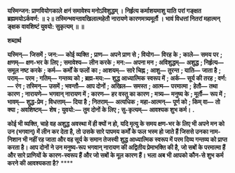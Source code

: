 **यस्मिन्जन: प्राणवियोगकाले** **क्षनं समावेश्य मनोऽविशुद्धम् ।** **निर्हृत्य कर्माशयमाशु याति** **परां गङ्क्षत ब्रह्ममयोऽर्कवर्ण: ॥ २॥** **तस्मिन्भवन्तावखिलात्महेतौ** **नारायणे कारणमत्र्यमूर्तौ ।** **भावं विधत्तां नितरां महात्मन्** **ङ्क्षक वावशिष्टं युवयो: सुकृत्यम् ॥ ॥** 

**शब्दार्थ** 

**यस्मिन्—** **जिसमें** **; जन:—** **कोई व्यक्ति** **; प्राण—** **अपने प्राण से** **; वियोग—** **विरह के** **; काले—** **समय पर** **; क्षणम्—** **क्षण-भर के** **लिए** **; समावेश्य—** **लीन करके** **; मन:—** **अपना मन** **; अविशुद्धम्—** **अशुद्ध** **; निर्हृत्य—** **समूल नष्ट करके** **; कर्म—** **कर्मों के फलों** **का** **; आशयम्—** **सारे चिह्न** **; आशु—** **तुरन्त** **; याति—** **जाता है** **; पराम्—** **परम** **; गतिम्—** **गन्तव्य को** **; ब्रह्म-मय:—** **शुद्ध आध्यात्मिक** **स्वरूप में** **; अर्क—** **सूर्य की तरह** **; वर्ण:—** **रंग** **; तस्मिन्—** **उसमें** **; भवन्तौ—** **आप दोनों** **; अखिल—** **समस्त** **; आत्म—** **परमात्मा** **;** **हेतौ—** **तथा कारण** **; नारायणे—** **भगवान् नारायण में** **; कारण—** **हर वस्तु का कारण** **; मत्र्य—** **मनुष्य के** **; मूर्तौ—** **रूप में** **; भावम्—** **शुद्ध-प्रेम** **; विधत्ताम्—** **दिया है** **; नितराम्—** **अत्यधिक** **; महा-आत्मन्—** **पूर्ण को** **; किम् वा—** **तो क्या** **; अवशिष्टम्—** **शेष** **;** **युवयो:—** **तुम दोनों के लिए** **; सु-कृत्यम्—** **आवश्यक शुभ कर्म।** **.** 

**कोई भी व्यक्ति, चाहे वह अशुद्ध अवस्था में ही क्यों न हो, यदि मृत्यु के समय क्षण-भर के** **लिए भी अपने मन को उन (भगवान्) में लीन कर देता है, तो उसके सारे पापमय कर्मों के फल** **भस्म हो जाते हैं जिससे उनका नाम-निशान भी नहीं रह जाता और वह सूर्य के समान तेजस्वी** **शुद्ध आध्यात्मिक स्वरूप में परम दिव्य गन्तव्य को प्राप्त करता है। आप दोनों ने उन मनुष्य-रूप** **भगवान् नारायण की अद्वितीय प्रेमाभक्ति की है, जो सबों के परमात्मा हैं और सारे प्राणियों के** **कारण-स्वरूप हैं और जो सबों के मूल कारण हैं। भला अब भी आपको कौन-से शुभ कर्म** **करने की आवश्यकता है?** **** 